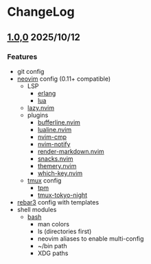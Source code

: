 # ChangeLog

## [1.0,0](https://github.com/sokhouw/dotfiles) 2025/10/12

### Features

* git config
* [neovim](https://github.com/neovim/neovim) config (0.11+ compatible)
  * LSP
    * [erlang](https://github.com/WhatsApp/erlang-language-platform)
    * [lua](https://github.com/LuaLS/lua-language-server)
  * [lazy.nvim](https://github.com/folke/lazy.nvim)
  * plugins
    * [bufferline.nvim](https://github.com/akinsho/bufferline.nvim)
    * [lualine.nvim](https://github.com/nvim-lualine/lualine.nvim)
    * [nvim-cmp](https://github.com/hrsh7th/nvim-cmp)
    * [nvim-notify](https://github.com/rcarriga/nvim-notify)
    * [render-markdown.nvim](https://github.com/MeanderingProgrammer/render-markdown.nvim)
    * [snacks.nvim](https://github.com/folke/snacks.nvim)
    * [themery.nvim](https://github.com/zaldih/themery.nvim)
    * [which-key.nvim](https://github.com/folke/which-key.nvim)
  * [tmux](https://github.com/tmux/tmux) config
    * [tpm](https://github.com/tmux-plugins/tpm)
    * [tmux-tokyo-night](https://github.com/fabioluciano/tmux-tokyo-night)
* [rebar3](https://github.com/erlang/rebar3) config with templates
* shell modules
  * [bash](https://www.gnu.org/software/bash)
    * man colors
    * ls (directories first)
    * neovim aliases to enable multi-config
    * ~/bin path
    * XDG paths
